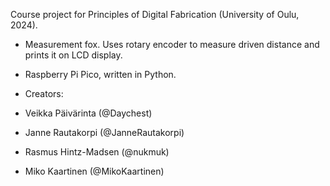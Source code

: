 Course project for Principles of Digital Fabrication (University of Oulu, 2024). 
* Measurement fox. Uses rotary encoder to measure driven distance and prints it on LCD display.
* Raspberry Pi Pico, written in Python.

* Creators:
* Veikka Päivärinta (@Daychest)
* Janne Rautakorpi (@JanneRautakorpi)
* Rasmus Hintz-Madsen (@nukmuk)
* Miko Kaartinen (@MikoKaartinen)
